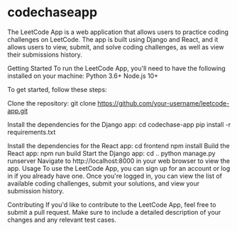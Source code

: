 # codechaseapp
The LeetCode App is a web application that allows users to practice coding challenges on LeetCode. The app is built using Django and React, and it allows users to view, submit, and solve coding challenges, as well as view their submissions history.

Getting Started
To run the LeetCode App, you'll need to have the following installed on your machine:
Python 3.6+
Node.js 10+

To get started, follow these steps:

Clone the repository:
git clone https://github.com/your-username/leetcode-app.git

Install the dependencies for the Django app:
cd codechase-app
pip install -r requirements.txt

Install the dependencies for the React app:
cd frontend
npm install
Build the React app:
npm run build
Start the Django app:
cd ..
python manage.py runserver
Navigate to http://localhost:8000 in your web browser to view the app.
Usage
To use the LeetCode App, you can sign up for an account or log in if you already have one. Once you're logged in, you can view the list of available coding challenges, submit your solutions, and view your submission history.

Contributing
If you'd like to contribute to the LeetCode App, feel free to submit a pull request. Make sure to include a detailed description of your changes and any relevant test cases.
